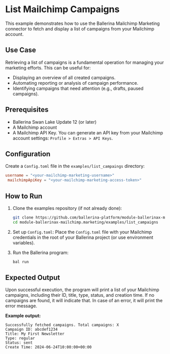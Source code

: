 # List Mailchimp Campaigns

This example demonstrates how to use the Ballerina Mailchimp Marketing connector to fetch and display a list of campaigns from your Mailchimp account.

## Use Case

Retrieving a list of campaigns is a fundamental operation for managing your marketing efforts. This can be useful for:

- Displaying an overview of all created campaigns.
- Automating reporting or analysis of campaign performance.
- Identifying campaigns that need attention (e.g., drafts, paused campaigns).

## Prerequisites

- Ballerina Swan Lake Update 12 (or later)
- A Mailchimp account
- A Mailchimp API Key. You can generate an API key from your Mailchimp account settings: `Profile > Extras > API Keys`.

## Configuration

Create a `Config.toml` file in the `examples/list_campaings` directory:

```toml
username = "<your-mailchimp-marketing-username>"
 mailchimpApiKey = "<your-mailchimp-marketing-access-token>"
```

## How to Run

1. Clone the examples repository (if not already done):

   ```bash
   git clone https://github.com/ballerina-platform/module-ballerinax-mailchimp.marketing
   cd module-ballerinax-mailchimp.marketing/examples/list_campaigns
   ```

2. Set up `Config.toml`:
   Place the `Config.toml` file with your Mailchimp credentials in the root of your Ballerina project (or use environment variables).

3. Run the Ballerina program:

   ```bash
   bal run
   ```

## Expected Output

Upon successful execution, the program will print a list of your Mailchimp campaigns, including their ID, title, type, status, and creation time. If no campaigns are found, it will indicate that. In case of an error, it will print the error message.

**Example output:**

```
Successfully fetched campaigns. Total campaigns: X
Campaign ID: abcdef1234
Title: My First Newsletter
Type: regular
Status: sent
Create Time: 2024-06-24T10:00:00+00:00
```
